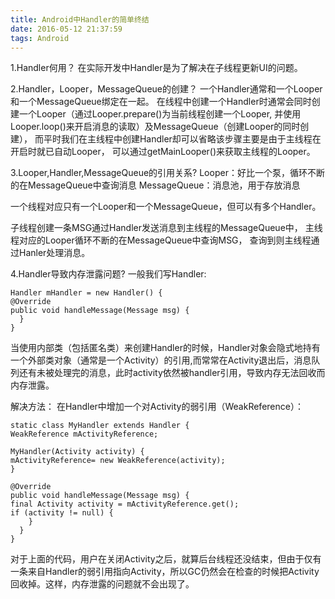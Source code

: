 ```yaml
---
title: Android中Handler的简单终结
date: 2016-05-12 21:37:59
tags: Android
---
```

1.Handler何用？
在实际开发中Handler是为了解决在子线程更新UI的问题。

2.Handler，Looper，MessageQueue的创建？
一个Handler通常和一个Looper和一个MessageQueue绑定在一起。
在线程中创建一个Handler时通常会同时创建一个Looper（通过Looper.prepare()为当前线程创建一个Looper,
并使用Looper.loop()来开启消息的读取）及MessageQueue（创建Looper的同时创建），
而平时我们在主线程中创建Handler却可以省略该步骤主要是由于主线程在开启时就已自动Looper，
可以通过getMainLooper()来获取主线程的Looper。

3.Looper,Handler,MessageQueue的引用关系?
Looper：好比一个泵，循环不断的在MessageQueue中查询消息
MessageQueue：消息池，用于存放消息

一个线程对应只有一个Looper和一个MessageQueue，但可以有多个Handler。

子线程创建一条MSG通过Handler发送消息到主线程的MessageQueue中，
主线程对应的Looper循环不断的在MessageQueue中查询MSG，
查询到则主线程通过Hanler处理消息。

4.Handler导致内存泄露问题?
一般我们写Handler:
```
Handler mHandler = new Handler() {
@Override
public void handleMessage(Message msg) {
  }
}
```
当使用内部类（包括匿名类）来创建Handler的时候，Handler对象会隐式地持有一个外部类对象（通常是一个Activity）的引用,而常常在Activity退出后，消息队列还有未被处理完的消息，此时activity依然被handler引用，导致内存无法回收而内存泄露。

解决方法：
在Handler中增加一个对Activity的弱引用（WeakReference）：
```
static class MyHandler extends Handler {
WeakReference mActivityReference;

MyHandler(Activity activity) {
mActivityReference= new WeakReference(activity);
}

@Override
public void handleMessage(Message msg) {
final Activity activity = mActivityReference.get();
if (activity != null) {
    }
  }
}
```
对于上面的代码，用户在关闭Activity之后，就算后台线程还没结束，但由于仅有一条来自Handler的弱引用指向Activity，所以GC仍然会在检查的时候把Activity回收掉。这样，内存泄露的问题就不会出现了。
